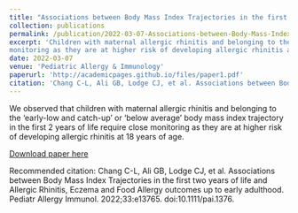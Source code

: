 ```yaml
---
title: "Associations between Body Mass Index Trajectories in the first two years of life and Allergic Rhinitis, Eczema and Food Allergy outcomes up to early adulthood"
collection: publications
permalink: /publication/2022-03-07-Associations-between-Body-Mass-Index-Trajectories-in-the-first-two-years-of-life-and-Allergic-Rhinitis-Eczema-and-Food-Allergy-outcomes-up-to-early-adulthood
excerpt: 'Children with maternal allergic rhinitis and belonging to the ‘early-low and catch-up’ or ‘below average’ body mass index trajectory in the first 2 years of life require close
monitoring as they are at higher risk of developing allergic rhinitis at 18 years of age.'
date: 2022-03-07
venue: 'Pediatric Allergy & Immunology'
paperurl: 'http://academicpages.github.io/files/paper1.pdf'
citation: 'Chang C-L, Ali GB, Lodge CJ, et al. Associations between Body Mass Index Trajectories in the first two years of life and Allergic Rhinitis, Eczema and Food Allergy outcomes up to early adulthood. Pediatr Allergy Immunol. 2022;33:e13765. doi:10.1111/pai.1376.'
---
```

We observed that children with maternal allergic rhinitis and belonging to the ‘early-low and catch-up’ or ‘below average’ body mass index trajectory in the first 2 years of life require close monitoring as they are at higher risk of developing allergic rhinitis at 18 years of age.

[Download paper here](http://academicpages.github.io/files/paper1.pdf)

Recommended citation: Chang C-L, Ali GB, Lodge CJ, et al. Associations between Body Mass Index Trajectories in the first two years of life and Allergic Rhinitis, Eczema and Food Allergy outcomes up to early adulthood. Pediatr Allergy Immunol. 2022;33:e13765. doi:10.1111/pai.1376.

